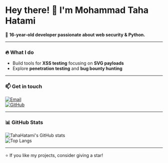 # Hey there! 👋 I'm Mohammad Taha Hatami

🚀 **16-year-old developer passionate about web security & Python.**

---

### 🔥 What I do  
- Build tools for **XSS testing** focusing on **SVG payloads**  
- Explore **penetration testing** and **bug bounty hunting**

---

### 📫 Get in touch  
[![Email](https://img.shields.io/badge/Email-%40your.email-blue?style=flat&logo=gmail)](mailto:your.email@example.com)  
[![GitHub](https://img.shields.io/badge/GitHub-@TahaHatami-black?style=flat&logo=github)](https://github.com/TahaHatami)

---

### 📊 GitHub Stats  
![TahaHatami's GitHub stats](https://github-readme-stats.vercel.app/api?username=TahaHatami&show_icons=true&theme=radical)  
![Top Langs](https://github-readme-stats.vercel.app/api/top-langs/?username=TahaHatami&layout=compact&theme=radical)

---

⭐️ If you like my projects, consider giving a star!  
